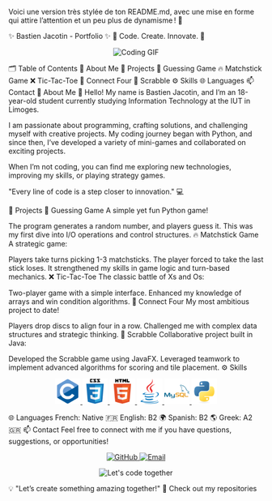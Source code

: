 
Voici une version très stylée de ton README.md, avec une mise en forme qui attire l’attention et un peu plus de dynamisme ! 🚀

✨ Bastien Jacotin - Portfolio ✨
🌟 Code. Create. Innovate. 🌟

<p align="center"> <img src="https://media.giphy.com/media/L8K62iTDkzGX6/giphy.gif" alt="Coding GIF" width="600"/> </p>
🗂️ Table of Contents
🎯 About Me
🚀 Projects
🎲 Guessing Game
🔥 Matchstick Game
❌ Tic-Tac-Toe
🔵 Connect Four
🧩 Scrabble
⚙️ Skills
🌐 Languages
📫 Contact
🎯 About Me
👋 Hello! My name is Bastien Jacotin, and I’m an 18-year-old student currently studying Information Technology at the IUT in Limoges.

I am passionate about programming, crafting solutions, and challenging myself with creative projects. My coding journey began with Python, and since then, I’ve developed a variety of mini-games and collaborated on exciting projects.

When I’m not coding, you can find me exploring new technologies, improving my skills, or playing strategy games.

"Every line of code is a step closer to innovation." 💻

🚀 Projects
🎲 Guessing Game
A simple yet fun Python game!

The program generates a random number, and players guess it.
This was my first dive into I/O operations and control structures.
🔥 Matchstick Game
A strategic game:

Players take turns picking 1-3 matchsticks.
The player forced to take the last stick loses.
It strengthened my skills in game logic and turn-based mechanics.
❌ Tic-Tac-Toe
The classic battle of Xs and Os:

Two-player game with a simple interface.
Enhanced my knowledge of arrays and win condition algorithms.
🔵 Connect Four
My most ambitious project to date!

Players drop discs to align four in a row.
Challenged me with complex data structures and strategic thinking.
🧩 Scrabble
Collaborative project built in Java:

Developed the Scrabble game using JavaFX.
Leveraged teamwork to implement advanced algorithms for scoring and tile placement.
⚙️ Skills
<p align="center"> <a href="https://www.cprogramming.com/" target="_blank" rel="noreferrer"> <img src="https://raw.githubusercontent.com/devicons/devicon/master/icons/c/c-original.svg" alt="C" width="50" height="50"/> </a> <a href="https://www.w3schools.com/css/" target="_blank" rel="noreferrer"> <img src="https://raw.githubusercontent.com/devicons/devicon/master/icons/css3/css3-original-wordmark.svg" alt="CSS3" width="50" height="50"/> </a> <a href="https://www.w3.org/html/" target="_blank" rel="noreferrer"> <img src="https://raw.githubusercontent.com/devicons/devicon/master/icons/html5/html5-original-wordmark.svg" alt="HTML5" width="50" height="50"/> </a> <a href="https://www.java.com" target="_blank" rel="noreferrer"> <img src="https://raw.githubusercontent.com/devicons/devicon/master/icons/java/java-original.svg" alt="Java" width="50" height="50"/> </a> <a href="https://www.mysql.com/" target="_blank" rel="noreferrer"> <img src="https://raw.githubusercontent.com/devicons/devicon/master/icons/mysql/mysql-original-wordmark.svg" alt="MySQL" width="50" height="50"/> </a> <a href="https://www.python.org" target="_blank" rel="noreferrer"> <img src="https://raw.githubusercontent.com/devicons/devicon/master/icons/python/python-original.svg" alt="Python" width="50" height="50"/> </a> </p>
🌐 Languages
French: Native 🇫🇷
English: B2 🌍
Spanish: B2 🌎
Greek: A2 🇬🇷
📫 Contact
Feel free to connect with me if you have questions, suggestions, or opportunities!

<p align="center"> <a href="https://github.com/bJacotin" target="_blank"> <img src="https://img.shields.io/badge/GitHub-100000?style=for-the-badge&logo=github&logoColor=white" alt="GitHub"/> </a> <a href="mailto:your.email@example.com" target="_blank"> <img src="https://img.shields.io/badge/Email-D14836?style=for-the-badge&logo=gmail&logoColor=white" alt="Email"/> </a> </p> <p align="center"> <img src="https://media.giphy.com/media/dWesBcTLavkZuG35MI/giphy.gif" alt="Let's code together" width="400"/> </p>
💡 "Let’s create something amazing together!"
🔗 Check out my repositories

